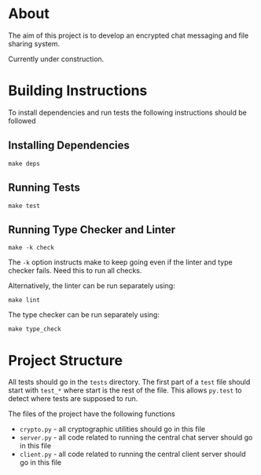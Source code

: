 # About
The aim of this project is to develop an encrypted chat messaging and file sharing system. 

Currently under construction.

# Building Instructions
To install dependencies and run tests the following instructions should be followed

## Installing Dependencies

```
make deps
```

## Running Tests

```
make test
```

## Running Type Checker and Linter

```
make -k check
```

The `-k` option instructs make to keep going even if the
linter and type checker fails. Need this to run all checks.

Alternatively, the linter can be run separately using:

```
make lint
```

The type checker can be run separately using:

```
make type_check
```

# Project Structure
All tests should go in the `tests` directory. The first part of a `test` file should start with `test_*` where start is the rest of the file. This allows `py.test` to detect where tests are supposed to run. 

The files of the project have the following functions

* `crypto.py` - all cryptographic utilities should go in this file
* `server.py` - all code related to running the central chat server should go in this file
* `client.py` - all code related to running the central client server should go in this file
